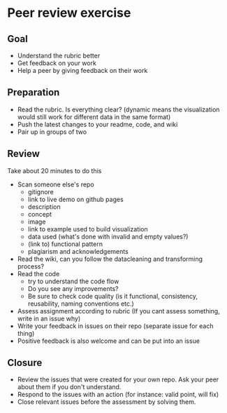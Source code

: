 # Peer review exercise

## Goal
- Understand the rubric better
- Get feedback on your work
- Help a peer by giving feedback on their work

## Preparation
- Read the rubric. Is everything clear? (dynamic means the visualization would still work for different data in the same format)
- Push the latest changes to your readme, code, and wiki
- Pair up in groups of two

## Review
Take about 20 minutes to do this
- Scan someone else's repo
    + gitignore
    + link to live demo on github pages
    + description
    + concept
    + image
    + link to example used to build visualization
    + data used (what's done with invalid and empty values?)
    + (link to) functional pattern 
    + plagiarism and acknowledgements
- Read the wiki, can you follow the datacleaning and transforming process?
- Read the code
    + try to understand the code flow
    + Do you see any improvements?
    + Be sure to check code quality (is it functional, consistency, reusability, naming conventions etc.)
- Assess assignment according to rubric (If you cant assess something, write in an issue why)
- Write your feedback in issues on their repo (separate issue for each thing)
- Positive feedback is also welcome and can be put into an issue

## Closure
- Review the issues that were created for your own repo. Ask your peer about them if you don't understand.
- Respond to the issues with an action (for instance: valid point, will fix)
- Close relevant issues before the assessment by solving them.
